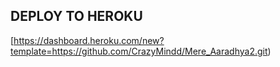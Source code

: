 ## DEPLOY TO HEROKU

[https://dashboard.heroku.com/new?template=https://github.com/CrazyMindd/Mere_Aaradhya2.git)
